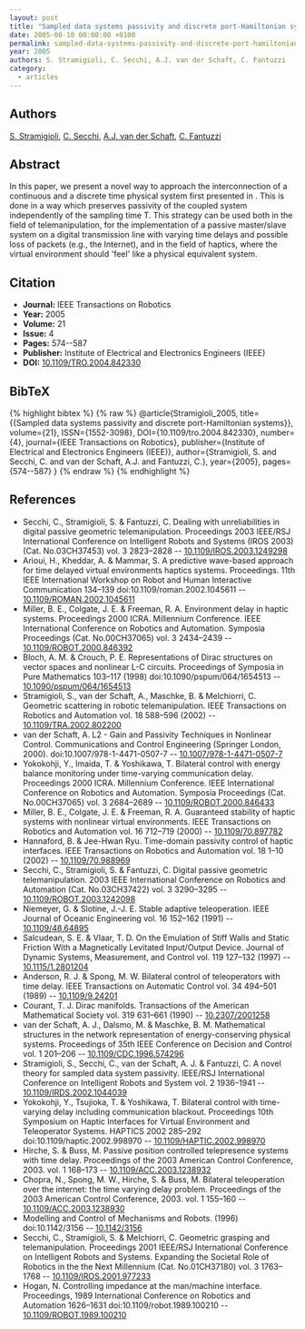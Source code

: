```yaml
---
layout: post
title: "Sampled data systems passivity and discrete port-Hamiltonian systems"
date: 2005-08-10 00:00:00 +0100
permalink: sampled-data-systems-passivity-and-discrete-port-hamiltonian-systems
year: 2005
authors: S. Stramigioli, C. Secchi, A.J. van der Schaft, C. Fantuzzi
category:
  - articles
---
```

 
## Authors
[S. Stramigioli](authors/stefano_stramigioli), [C. Secchi](authors/cristian_secchi), [A.J. van der Schaft](authors/arjan_van_der_schaft), [C. Fantuzzi](authors/cesare_fantuzzi)
 
## Abstract
In this paper, we present a novel way to approach the interconnection of a continuous and a discrete time physical system first presented in . This is done in a way which preserves passivity of the coupled system independently of the sampling time T. This strategy can be used both in the field of telemanipulation, for the implementation of a passive master/slave system on a digital transmission line with varying time delays and possible loss of packets (e.g., the Internet), and in the field of haptics, where the virtual environment should 'feel' like a physical equivalent system.
 
## Citation
- **Journal:** IEEE Transactions on Robotics
- **Year:** 2005
- **Volume:** 21
- **Issue:** 4
- **Pages:** 574--587
- **Publisher:** Institute of Electrical and Electronics Engineers (IEEE)
- **DOI:** [10.1109/TRO.2004.842330](https://doi.org/10.1109/TRO.2004.842330)
 
## BibTeX
{% highlight bibtex %}
{% raw %}
@article{Stramigioli_2005,
  title={{Sampled data systems passivity and discrete port-Hamiltonian systems}},
  volume={21},
  ISSN={1552-3098},
  DOI={10.1109/tro.2004.842330},
  number={4},
  journal={IEEE Transactions on Robotics},
  publisher={Institute of Electrical and Electronics Engineers (IEEE)},
  author={Stramigioli, S. and Secchi, C. and van der Schaft, A.J. and Fantuzzi, C.},
  year={2005},
  pages={574--587}
}
{% endraw %}
{% endhighlight %}
 
## References
- Secchi, C., Stramigioli, S. & Fantuzzi, C. Dealing with unreliabilities in digital passive geometric telemanipulation. Proceedings 2003 IEEE/RSJ International Conference on Intelligent Robots and Systems (IROS 2003) (Cat. No.03CH37453) vol. 3 2823–2828 -- [10.1109/IROS.2003.1249298](https://doi.org/10.1109/IROS.2003.1249298)
- Arioui, H., Kheddar, A. & Mammar, S. A predictive wave-based approach for time delayed virtual environments haptics systems. Proceedings. 11th IEEE International Workshop on Robot and Human Interactive Communication 134–139 doi:10.1109/roman.2002.1045611 -- [10.1109/ROMAN.2002.1045611](https://doi.org/10.1109/ROMAN.2002.1045611)
- Miller, B. E., Colgate, J. E. & Freeman, R. A. Environment delay in haptic systems. Proceedings 2000 ICRA. Millennium Conference. IEEE International Conference on Robotics and Automation. Symposia Proceedings (Cat. No.00CH37065) vol. 3 2434–2439 -- [10.1109/ROBOT.2000.846392](https://doi.org/10.1109/ROBOT.2000.846392)
- Bloch, A. M. & Crouch, P. E. Representations of Dirac structures on vector spaces and nonlinear L-C circuits. Proceedings of Symposia in Pure Mathematics 103–117 (1998) doi:10.1090/pspum/064/1654513 -- [10.1090/pspum/064/1654513](https://doi.org/10.1090/pspum/064/1654513)
- Stramigioli, S., van der Schaft, A., Maschke, B. & Melchiorri, C. Geometric scattering in robotic telemanipulation. IEEE Transactions on Robotics and Automation vol. 18 588–596 (2002) -- [10.1109/TRA.2002.802200](https://doi.org/10.1109/TRA.2002.802200)
- van der Schaft, A. L2 - Gain and Passivity Techniques in Nonlinear Control. Communications and Control Engineering (Springer London, 2000). doi:10.1007/978-1-4471-0507-7 -- [10.1007/978-1-4471-0507-7](https://doi.org/10.1007/978-1-4471-0507-7)
- Yokokohji, Y., Imaida, T. & Yoshikawa, T. Bilateral control with energy balance monitoring under time-varying communication delay. Proceedings 2000 ICRA. Millennium Conference. IEEE International Conference on Robotics and Automation. Symposia Proceedings (Cat. No.00CH37065) vol. 3 2684–2689 -- [10.1109/ROBOT.2000.846433](https://doi.org/10.1109/ROBOT.2000.846433)
- Miller, B. E., Colgate, J. E. & Freeman, R. A. Guaranteed stability of haptic systems with nonlinear virtual environments. IEEE Transactions on Robotics and Automation vol. 16 712–719 (2000) -- [10.1109/70.897782](https://doi.org/10.1109/70.897782)
- Hannaford, B. & Jee-Hwan Ryu. Time-domain passivity control of haptic interfaces. IEEE Transactions on Robotics and Automation vol. 18 1–10 (2002) -- [10.1109/70.988969](https://doi.org/10.1109/70.988969)
- Secchi, C., Stramigioli, S. & Fantuzzi, C. Digital passive geometric telemanipulation. 2003 IEEE International Conference on Robotics and Automation (Cat. No.03CH37422) vol. 3 3290–3295 -- [10.1109/ROBOT.2003.1242098](https://doi.org/10.1109/ROBOT.2003.1242098)
- Niemeyer, G. & Slotine, J.-J. E. Stable adaptive teleoperation. IEEE Journal of Oceanic Engineering vol. 16 152–162 (1991) -- [10.1109/48.64895](https://doi.org/10.1109/48.64895)
- Salcudean, S. E. & Vlaar, T. D. On the Emulation of Stiff Walls and Static Friction With a Magnetically Levitated Input/Output Device. Journal of Dynamic Systems, Measurement, and Control vol. 119 127–132 (1997) -- [10.1115/1.2801204](https://doi.org/10.1115/1.2801204)
- Anderson, R. J. & Spong, M. W. Bilateral control of teleoperators with time delay. IEEE Transactions on Automatic Control vol. 34 494–501 (1989) -- [10.1109/9.24201](https://doi.org/10.1109/9.24201)
- Courant, T. J. Dirac manifolds. Transactions of the American Mathematical Society vol. 319 631–661 (1990) -- [10.2307/2001258](https://doi.org/10.2307/2001258)
- van der Schaft, A. J., Dalsmo, M. & Maschke, B. M. Mathematical structures in the network representation of energy-conserving physical systems. Proceedings of 35th IEEE Conference on Decision and Control vol. 1 201–206 -- [10.1109/CDC.1996.574296](https://doi.org/10.1109/CDC.1996.574296)
- Stramigioli, S., Secchi, C., van der Schaft, A. J. & Fantuzzi, C. A novel theory for sampled data system passivity. IEEE/RSJ International Conference on Intelligent Robots and System vol. 2 1936–1941 -- [10.1109/IRDS.2002.1044039](https://doi.org/10.1109/IRDS.2002.1044039)
- Yokokohji, Y., Tsujioka, T. & Yoshikawa, T. Bilateral control with time-varying delay including communication blackout. Proceedings 10th Symposium on Haptic Interfaces for Virtual Environment and Teleoperator Systems. HAPTICS 2002 285–292 doi:10.1109/haptic.2002.998970 -- [10.1109/HAPTIC.2002.998970](https://doi.org/10.1109/HAPTIC.2002.998970)
- Hirche, S. & Buss, M. Passive position controlled telepresence systems with time delay. Proceedings of the 2003 American Control Conference, 2003. vol. 1 168–173 -- [10.1109/ACC.2003.1238932](https://doi.org/10.1109/ACC.2003.1238932)
- Chopra, N., Spong, M. W., Hirche, S. & Buss, M. Bilateral teleoperation over the internet: the time varying delay problem. Proceedings of the 2003 American Control Conference, 2003. vol. 1 155–160 -- [10.1109/ACC.2003.1238930](https://doi.org/10.1109/ACC.2003.1238930)
- Modelling and Control of Mechanisms and Robots. (1996) doi:10.1142/3156 -- [10.1142/3156](https://doi.org/10.1142/3156)
- Secchi, C., Stramigioli, S. & Melchiorri, C. Geometric grasping and telemanipulation. Proceedings 2001 IEEE/RSJ International Conference on Intelligent Robots and Systems. Expanding the Societal Role of Robotics in the the Next Millennium (Cat. No.01CH37180) vol. 3 1763–1768 -- [10.1109/IROS.2001.977233](https://doi.org/10.1109/IROS.2001.977233)
- Hogan, N. Controlling impedance at the man/machine interface. Proceedings, 1989 International Conference on Robotics and Automation 1626–1631 doi:10.1109/robot.1989.100210 -- [10.1109/ROBOT.1989.100210](https://doi.org/10.1109/ROBOT.1989.100210)

